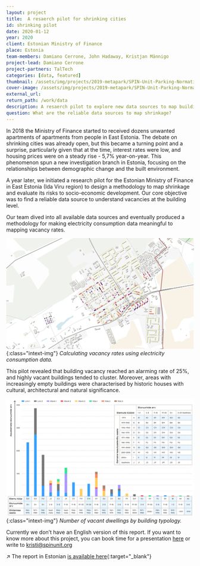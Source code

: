 ```yaml
---
layout: project
title:  A resaerch pilot for shrinking cities
id: shrinking pilot
date: 2020-01-12
year: 2020
client: Estonian Ministry of Finance
place: Estonia
team-members: Damiano Cerrone, John Hadaway, Kristjan Männigo
project-lead: Damiano Cerrone
project-partners: TalTech
categories: [data, featured]
thumbnail: /assets/img/projects/2019-metapark/SPIN-Unit-Parking-Normative-1.png
cover-image: /assets/img/projects/2019-metapark/SPIN-Unit-Parking-Normative-1.png
external_url:
return_path: /work/data
description: A resaerch pilot to explore new data sources to map building vacancies.
question: What are the reliable data sources to map shrinkage?
---
```


In 2018 the Ministry of Finance started to received dozens unwanted apartments of apartments from people in East Estonia. The debate on shrinking cities was already open, but this became a turning point and a surprise, particularly given that at the time, interest rates were low, and housing prices were on a steady rise - 5,7% year-on-year. This phenomenon spun a new investigation branch in Estonia, focusing on the relationships between demographic change and the built environment. 

A year later, we initiated a research pilot for the Estonian Ministry of Finance in East Estonia (Ida Viru region) to design a methodology to map shrinkage and evaluate its risks to socio-economic development. Our core objective was to find a reliable data source to understand vacancies at the building level.

Our team dived into all available data sources and eventually produced a methodology for making electricity consumption data meaningful to mapping vacancy rates.

![Shrinking cities pilot 2](/assets/img/projects/2020-Shrinking-pilot/2020-Shrinking-pilot-2.png){:class="intext-img"}
*Calculating vacancy rates using electricity consumption data.*

This pilot revealed that building vacancy reached an alarming rate of 25%, and highly vacant buildings tended to cluster. Moreover, areas with increasingly empty buildings were characterised by historic houses with cultural, architectural and natural significance.

![Shrinking cities pilot 1](/assets/img/projects/2020-Shrinking-pilot/2020-Shrinking-pilot-1.png){:class="intext-img"}
*Number of vacant dwellings by building typology.*


Currently we don’t have an English version of this report. If you want to know more about this project, you can book time for a presentation [here](https://fantastical.app/damianocerrone/meeting-op) or write to kristi@spinunit.org



&#8599;&#xFE0E; The report in Estonian [is available here](https://drive.google.com/file/d/1tgNreNvfE8bTjCNbHwIYKzTQWrNHLT8h/view?usp=sharing){:target="_blank"}